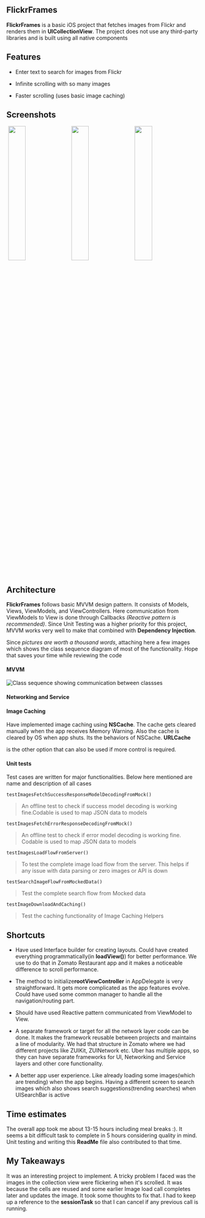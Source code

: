 
## FlickrFrames

**FlickrFrames** is a basic iOS project that fetches images from Flickr and renders them in **UICollectionView**.  The project does not use any third-party libraries and is built using all native components



## Features

 - Enter text to search for images from Flickr

 - Infinite scrolling with so many images

 - Faster scrolling (uses basic image caching)



## Screenshots

<div id="imagesMain">

  <img src="https://github.com/vinayakparmar92/FlickrFrames/blob/master/Simulator%20Screen%20Shot%20-%20iPhone%206s%20-%202018-09-02%20at%2014.01.06.png" width=30% hspace="5">

  <img src="https://github.com/vinayakparmar92/FlickrFrames/blob/master/Simulator%20Screen%20Shot%20-%20iPhone%206s%20-%202018-09-02%20at%2014.01.18.png" width=30% hspace="5">

  <img src="https://github.com/vinayakparmar92/FlickrFrames/blob/master/Simulator%20Screen%20Shot%20-%20iPhone%206s%20-%202018-09-02%20at%2014.01.41.png" width=30% hspace="5">

</div>



## Architecture

**FlickrFrames** follows basic MVVM design pattern. It consists of Models, Views, ViewModels, and ViewControllers. Here communication from ViewModels to View is done through Callbacks *(Reactive pattern is recommended)*. Since Unit Testing was a higher priority for this project, MVVM works very well to make that combined with **Dependency Injection**.



Since *pictures are worth a thousand words*, attaching here a few images which shows the class sequence diagram of most of the functionality. Hope that saves your time while reviewing the code



#### MVVM

<img src="https://github.com/vinayakparmar92/FlickrFrames/blob/master/FlickrFrames%20iOS%20Project%20Class%20Sequence%20Diagram%20(1).png" alt="Class sequence showing communication between classses"/>



#### Networking and Service





#### Image Caching

Have implemented image caching using **NSCache**.  The cache gets cleared manually when the app receives Memory Warning. Also the cache is cleared by OS when app shuts. Its the behaviors of NSCache. **URLCache**

is the other option that can also be used if more control is required.



#### Unit tests

Test cases are written for major functionalities. Below here mentioned are name and description of all cases

	

	testImagesFetchSuccessResponseModelDecodingFromMock()

> An offline test to check if success model decoding is working fine.Codable is used to map JSON data to models

		

	testImagesFetchErrorResponseDecodingFromMock()

> An offline test to check if error model decoding is working fine. Codable is used to map JSON data to models

		

	testImagesLoadFlowFromServer()

> To test the complete image load flow from the server. This helps if any issue with data parsing or zero images or API is down

		

	testSearchImageFlowFromMockedData()

> Test the complete search flow from Mocked data



	testImageDownloadAndCaching()

> Test the caching functionality of Image Caching Helpers

## Shortcuts



 - Have used Interface builder for creating layouts. Could have created everything programmatically(in **loadView()**) for better performance. We use to do that in Zomato Restaurant app and it makes a noticeable difference to scroll performance. 

 - The method to initialize**rootViewController** in AppDelegate is very straightforward. It gets more complicated as the app features evolve. Could have used some common manager to handle all the navigation/routing part.

 - Should have used Reactive pattern communicated from ViewModel to View.

 - A separate framework or target for all the network layer code can be done. It makes the framework reusable between projects and maintains a line of modularity. We had that structure in Zomato where we had different projects like ZUIKit, ZUINetwork etc. Uber has multiple apps, so they can have separate frameworks for UI, Networking and Service layers and other core functionality.

 - A better app user experience. Like already loading some images(which are trending) when the app begins. Having a different screen to search images which also shows search suggestions(trending searches) when UISearchBar is active



## Time estimates

The overall app took me about 13-15 hours including meal breaks :). It seems a bit difficult task to complete in 5 hours considering quality in mind. Unit testing and writing this **ReadMe**  file also contributed to that time. 



## My Takeaways

It was an interesting project to implement. A tricky problem I faced was the images in the collection view were flickering when it's scrolled. It was because the cells are reused and some earlier Image load call completes later and updates the image. It took some thoughts to fix that. I had to keep up a reference to the **sessionTask** so that I can cancel if any previous call is running.

